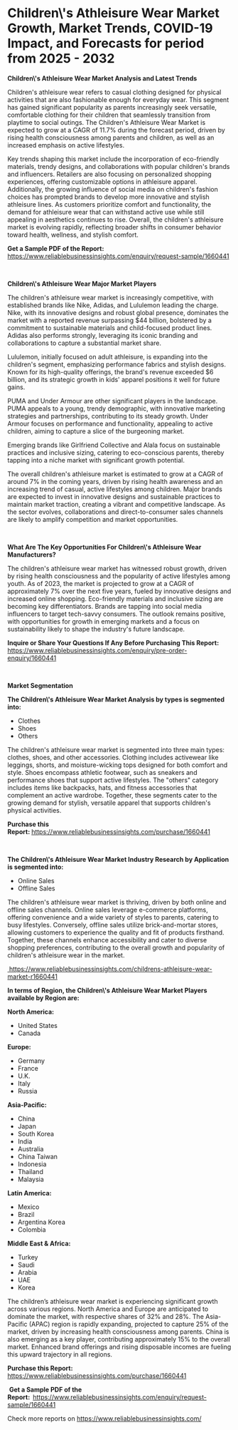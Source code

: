 <p><h1>Children\'s Athleisure Wear Market Growth, Market Trends, COVID-19 Impact, and Forecasts for period from 2025 - 2032</h1></p><p><strong>Children\'s Athleisure Wear Market Analysis and Latest Trends</strong></p>
<p><p>Children's athleisure wear refers to casual clothing designed for physical activities that are also fashionable enough for everyday wear. This segment has gained significant popularity as parents increasingly seek versatile, comfortable clothing for their children that seamlessly transition from playtime to social outings. The Children's Athleisure Wear Market is expected to grow at a CAGR of 11.7% during the forecast period, driven by rising health consciousness among parents and children, as well as an increased emphasis on active lifestyles.</p><p>Key trends shaping this market include the incorporation of eco-friendly materials, trendy designs, and collaborations with popular children's brands and influencers. Retailers are also focusing on personalized shopping experiences, offering customizable options in athleisure apparel. Additionally, the growing influence of social media on children's fashion choices has prompted brands to develop more innovative and stylish athleisure lines. As customers prioritize comfort and functionality, the demand for athleisure wear that can withstand active use while still appealing in aesthetics continues to rise. Overall, the children's athleisure market is evolving rapidly, reflecting broader shifts in consumer behavior toward health, wellness, and stylish comfort.</p></p>
<p><strong>Get a Sample PDF of the Report:&nbsp;</strong> <a href="https://www.reliablebusinessinsights.com/enquiry/request-sample/1660441?utm_campaign=2768&utm_medium=2&utm_source=Github&utm_content=ia&utm_term=29032025&utm_id=childrens-athleisure-wear">https://www.reliablebusinessinsights.com/enquiry/request-sample/1660441</a></p>
<p>&nbsp;</p>
<p><strong>Children\'s Athleisure Wear Major Market Players</strong></p>
<p><p>The children's athleisure wear market is increasingly competitive, with established brands like Nike, Adidas, and Lululemon leading the charge. Nike, with its innovative designs and robust global presence, dominates the market with a reported revenue surpassing $44 billion, bolstered by a commitment to sustainable materials and child-focused product lines. Adidas also performs strongly, leveraging its iconic branding and collaborations to capture a substantial market share.</p><p>Lululemon, initially focused on adult athleisure, is expanding into the children's segment, emphasizing performance fabrics and stylish designs. Known for its high-quality offerings, the brand's revenue exceeded $6 billion, and its strategic growth in kids' apparel positions it well for future gains.</p><p>PUMA and Under Armour are other significant players in the landscape. PUMA appeals to a young, trendy demographic, with innovative marketing strategies and partnerships, contributing to its steady growth. Under Armour focuses on performance and functionality, appealing to active children, aiming to capture a slice of the burgeoning market.</p><p>Emerging brands like Girlfriend Collective and Alala focus on sustainable practices and inclusive sizing, catering to eco-conscious parents, thereby tapping into a niche market with significant growth potential.</p><p>The overall children's athleisure market is estimated to grow at a CAGR of around 7% in the coming years, driven by rising health awareness and an increasing trend of casual, active lifestyles among children. Major brands are expected to invest in innovative designs and sustainable practices to maintain market traction, creating a vibrant and competitive landscape. As the sector evolves, collaborations and direct-to-consumer sales channels are likely to amplify competition and market opportunities.</p></p>
<p>&nbsp;</p>
<p><strong>What Are The Key Opportunities For Children\'s Athleisure Wear Manufacturers?</strong></p>
<p><p>The children's athleisure wear market has witnessed robust growth, driven by rising health consciousness and the popularity of active lifestyles among youth. As of 2023, the market is projected to grow at a CAGR of approximately 7% over the next five years, fueled by innovative designs and increased online shopping. Eco-friendly materials and inclusive sizing are becoming key differentiators. Brands are tapping into social media influencers to target tech-savvy consumers. The outlook remains positive, with opportunities for growth in emerging markets and a focus on sustainability likely to shape the industry's future landscape.</p></p>
<p><strong>Inquire or Share Your Questions If Any Before Purchasing This Report:</strong> <a href="https://www.reliablebusinessinsights.com/enquiry/pre-order-enquiry/1660441?utm_campaign=2768&utm_medium=2&utm_source=Github&utm_content=ia&utm_term=29032025&utm_id=childrens-athleisure-wear">https://www.reliablebusinessinsights.com/enquiry/pre-order-enquiry/1660441</a></p>
<p>&nbsp;</p>
<p><strong>Market Segmentation</strong></p>
<p><strong>The Children\'s Athleisure Wear Market Analysis by types is segmented into:</strong></p>
<p><ul><li>Clothes</li><li>Shoes</li><li>Others</li></ul></p>
<p><p>The children's athleisure wear market is segmented into three main types: clothes, shoes, and other accessories. Clothing includes activewear like leggings, shorts, and moisture-wicking tops designed for both comfort and style. Shoes encompass athletic footwear, such as sneakers and performance shoes that support active lifestyles. The "others" category includes items like backpacks, hats, and fitness accessories that complement an active wardrobe. Together, these segments cater to the growing demand for stylish, versatile apparel that supports children's physical activities.</p></p>
<p><strong>Purchase this Report:&nbsp;</strong><a href="https://www.reliablebusinessinsights.com/purchase/1660441?utm_campaign=2768&utm_medium=2&utm_source=Github&utm_content=ia&utm_term=29032025&utm_id=childrens-athleisure-wear">https://www.reliablebusinessinsights.com/purchase/1660441</a></p>
<p>&nbsp;</p>
<p><strong>The Children\'s Athleisure Wear Market Industry Research by Application is segmented into:</strong></p>
<p><ul><li>Online Sales</li><li>Offline Sales</li></ul></p>
<p><p>The children's athleisure wear market is thriving, driven by both online and offline sales channels. Online sales leverage e-commerce platforms, offering convenience and a wide variety of styles to parents, catering to busy lifestyles. Conversely, offline sales utilize brick-and-mortar stores, allowing customers to experience the quality and fit of products firsthand. Together, these channels enhance accessibility and cater to diverse shopping preferences, contributing to the overall growth and popularity of children's athleisure wear in the market.</p></p>
<p><a href="https://www.reliablebusinessinsights.com/childrens-athleisure-wear-market-r1660441?utm_campaign=2768&utm_medium=2&utm_source=Github&utm_content=ia&utm_term=29032025&utm_id=childrens-athleisure-wear">&nbsp;https://www.reliablebusinessinsights.com/childrens-athleisure-wear-market-r1660441</a></p>
<p><strong>In terms of Region, the Children\'s Athleisure Wear Market Players available by Region are:</strong></p>
<p>
    <p> <strong> North America: </strong>
        <ul>
            <li>United States</li>
            <li>Canada</li>
        </ul>
        </p> 
    <p> <strong> Europe: </strong>
        <ul>
            <li>Germany</li>
            <li>France</li>
            <li>U.K.</li>
            <li>Italy</li>
            <li>Russia</li>
        </ul>
        </p> 
    <p> <strong> Asia-Pacific: </strong>
        <ul>
            <li>China</li>
            <li>Japan</li>
            <li>South Korea</li>
            <li>India</li>
            <li>Australia</li>
            <li>China Taiwan</li>
            <li>Indonesia</li>
            <li>Thailand</li>
            <li>Malaysia</li>
        </ul>
        </p> 
    <p> <strong> Latin America: </strong>
        <ul>
            <li>Mexico</li>
            <li>Brazil</li>
            <li>Argentina Korea</li>
            <li>Colombia</li>
        </ul>
        </p> 
    <p> <strong> Middle East & Africa: </strong>
        <ul>
            <li>Turkey</li>
            <li>Saudi</li>
            <li>Arabia</li>
            <li>UAE</li>
            <li>Korea</li>
        </ul>
    </p>
    </p>
<p><p>The children’s athleisure wear market is experiencing significant growth across various regions. North America and Europe are anticipated to dominate the market, with respective shares of 32% and 28%. The Asia-Pacific (APAC) region is rapidly expanding, projected to capture 25% of the market, driven by increasing health consciousness among parents. China is also emerging as a key player, contributing approximately 15% to the overall market. Enhanced brand offerings and rising disposable incomes are fueling this upward trajectory in all regions.</p></p>
<p><strong>Purchase this Report: </strong><a href="https://www.reliablebusinessinsights.com/purchase/1660441?utm_campaign=2768&utm_medium=2&utm_source=Github&utm_content=ia&utm_term=29032025&utm_id=childrens-athleisure-wear">https://www.reliablebusinessinsights.com/purchase/1660441</a></p>
<p>&nbsp;<strong>Get a Sample PDF of the Report:&nbsp;&nbsp;</strong><a href="https://www.reliablebusinessinsights.com/enquiry/request-sample/1660441?utm_campaign=2768&utm_medium=2&utm_source=Github&utm_content=ia&utm_term=29032025&utm_id=childrens-athleisure-wear">https://www.reliablebusinessinsights.com/enquiry/request-sample/1660441</a></p>
<p><strong></strong></p>
<p>Check more reports on <a href="https://www.reliablebusinessinsights.com/?utm_campaign=2768&utm_medium=2&utm_source=Github&utm_content=ia&utm_term=29032025&utm_id=childrens-athleisure-wear">https://www.reliablebusinessinsights.com/</a></p>